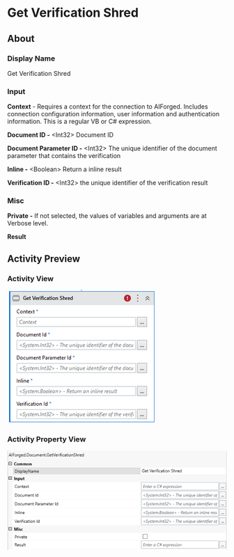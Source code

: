 # Get Verification Shred

## About

### Display Name

Get Verification Shred

### Input

**Context** - Requires a context for the connection to AIForged. Includes connection configuration information, user information and authentication information. This is a regular VB or C# expression.

**Document ID -** \<Int32> Document ID

**Document Parameter ID -** \<Int32> The unique identifier of the document parameter that contains the verification

**Inline -** \<Boolean> Return a inline result

**Verification ID -** \<Int32> the unique identifier of the verification result

### Misc

**Private -** If not selected, the values of variables and arguments are at Verbose level.

**Result**

## Activity Preview

### Activity View

![](../../../assets/image%20%281%29%20%2810%29.png)
### Activity Property View

![](../../../assets/image%20%2815%29%20%287%29.png)


